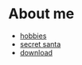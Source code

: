 <link rel="icon" href="/favicon.ico" type="image/x-icon"/>

# About me

- [hobbies](hobbies.md)
- [secret santa](projects/secret_santa_adjusted.html)
- [download](projects/downloader.html)
